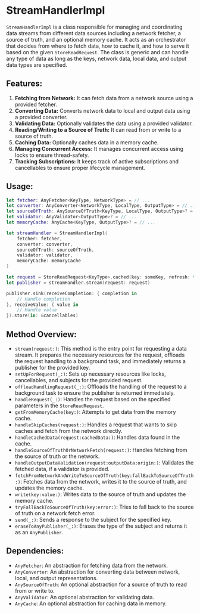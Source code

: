 # StreamHandlerImpl

`StreamHandlerImpl` is a class responsible for managing and coordinating data streams from different data sources including a network fetcher, a source of truth, and an optional memory cache. It acts as an orchestrator that decides from where to fetch data, how to cache it, and how to serve it based on the given `StoreReadRequest`. The class is generic and can handle any type of data as long as the keys, network data, local data, and output data types are specified.

## Features:

1. **Fetching from Network:** It can fetch data from a network source using a provided fetcher.
2. **Converting Data:** Converts network data to local and output data using a provided converter.
3. **Validating Data:** Optionally validates the data using a provided validator.
4. **Reading/Writing to a Source of Truth:** It can read from or write to a source of truth.
5. **Caching Data:** Optionally caches data in a memory cache.
6. **Managing Concurrent Access:** It manages concurrent access using locks to ensure thread-safety.
7. **Tracking Subscriptions:** It keeps track of active subscriptions and cancellables to ensure proper lifecycle management.

## Usage:

```swift
let fetcher: AnyFetcher<KeyType, NetworkType> = // ...
let converter: AnyConverter<NetworkType, LocalType, OutputType> = // ...
let sourceOfTruth: AnySourceOfTruth<KeyType, LocalType, OutputType>? = // ...
let validator: AnyValidator<OutputType>? = // ...
let memoryCache: AnyCache<KeyType, OutputType>? = // ...

let streamHandler = StreamHandlerImpl(
    fetcher: fetcher,
    converter: converter,
    sourceOfTruth: sourceOfTruth,
    validator: validator,
    memoryCache: memoryCache
)

let request = StoreReadRequest<KeyType>.cached(key: someKey, refresh: false)
let publisher = streamHandler.stream(request: request)

publisher.sink(receiveCompletion: { completion in
    // Handle completion
}, receiveValue: { value in
    // Handle value
}).store(in: &cancellables)
```

## Method Overview:

- `stream(request:)`: This method is the entry point for requesting a data stream. It prepares the necessary resources for the request, offloads the request handling to a background task, and immediately returns a publisher for the provided key.
- `setUpForRequest(_:)`: Sets up necessary resources like locks, cancellables, and subjects for the provided request.
- `offloadHandlingRequest(_:)`: Offloads the handling of the request to a background task to ensure the publisher is returned immediately.
- `handleRequest(_:)`: Handles the request based on the specified parameters in the `StoreReadRequest`.
- `getFromMemoryCache(key:)`: Attempts to get data from the memory cache.
- `handleSkipCaches(request:)`: Handles a request that wants to skip caches and fetch from the network directly.
- `handleCachedData(request:cachedData:)`: Handles data found in the cache.
- `handleSourceOfTruthOrNetworkFetch(request:)`: Handles fetching from the source of truth or the network.
- `handleOutputDataValidation(request:outputData:origin:)`: Validates the fetched data, if a validator is provided.
- `fetchFromNetworkAndWriteToSourceOfTruth(key:fallBackToSourceOfTruth:)`: Fetches data from the network, writes it to the source of truth, and updates the memory cache.
- `write(key:value:)`: Writes data to the source of truth and updates the memory cache.
- `tryFallBackToSourceOfTruth(key:error:)`: Tries to fall back to the source of truth on a network fetch error.
- `send(_:)`: Sends a response to the subject for the specified key.
- `eraseToAnyPublisher(_:)`: Erases the type of the subject and returns it as an `AnyPublisher`.

## Dependencies:

- `AnyFetcher`: An abstraction for fetching data from the network.
- `AnyConverter`: An abstraction for converting data between network, local, and output representations.
- `AnySourceOfTruth`: An optional abstraction for a source of truth to read from or write to.
- `AnyValidator`: An optional abstraction for validating data.
- `AnyCache`: An optional abstraction for caching data in memory.
